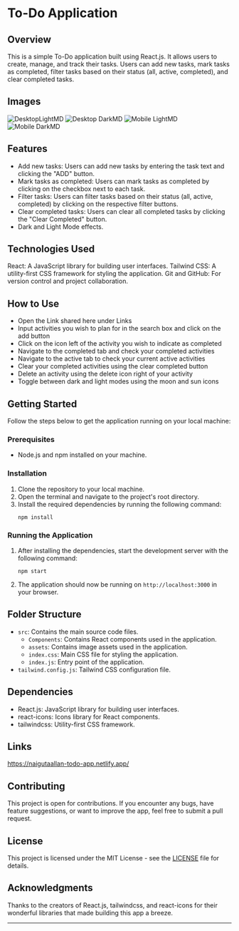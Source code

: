# To-Do Application

## Overview
This is a simple To-Do application built using React.js. It allows users to create, manage, and track their tasks. Users can add new tasks, mark tasks as completed, filter tasks based on their status (all, active, completed), and clear completed tasks.

## Images
![DesktopLightMD](https://github.com/GHZPro-boop/todo-app/assets/125023481/e5ef9aa4-628b-4b28-b73a-d3fc56906303)
![Desktop DarkMD](https://github.com/GHZPro-boop/todo-app/assets/125023481/2e769596-b722-4320-aa52-baebf1245eb8)
![Mobile LightMD](https://github.com/GHZPro-boop/todo-app/assets/125023481/fe66566f-d3fb-4369-b02b-61fa0a785549)
![Mobile DarkMD](https://github.com/GHZPro-boop/todo-app/assets/125023481/2940400c-cea6-4995-812c-7a85b322f696)

## Features
- Add new tasks: Users can add new tasks by entering the task text and clicking the "ADD" button.
- Mark tasks as completed: Users can mark tasks as completed by clicking on the checkbox next to each task.
- Filter tasks: Users can filter tasks based on their status (all, active, completed) by clicking on the respective filter buttons.
- Clear completed tasks: Users can clear all completed tasks by clicking the "Clear Completed" button.
- Dark and Light Mode effects.

## Technologies Used

React: A JavaScript library for building user interfaces.
Tailwind CSS: A utility-first CSS framework for styling the application.
Git and GitHub: For version control and project collaboration.

## How to Use

- Open the Link shared here under Links
- Input activities you wish to plan for in the search box and click on the add button
- Click on the icon left of the activity you wish to indicate as completed
- Navigate to the completed tab and check your completed activities
- Navigate to the active tab to check your current active activities
- Clear your completed activities using the clear completed button
- Delete an activity using the delete icon right of your activity
- Toggle between dark and light modes using the moon and sun icons

## Getting Started
Follow the steps below to get the application running on your local machine:

### Prerequisites
- Node.js and npm installed on your machine.

### Installation
1. Clone the repository to your local machine.
2. Open the terminal and navigate to the project's root directory.
3. Install the required dependencies by running the following command:
   ```
   npm install
   ```

### Running the Application
1. After installing the dependencies, start the development server with the following command:
   ```
   npm start
   ```
2. The application should now be running on `http://localhost:3000` in your browser.

## Folder Structure
- `src`: Contains the main source code files.
  - `Components`: Contains React components used in the application.
  - `assets`: Contains image assets used in the application.
  - `index.css`: Main CSS file for styling the application.
  - `index.js`: Entry point of the application.
- `tailwind.config.js`: Tailwind CSS configuration file.

## Dependencies
- React.js: JavaScript library for building user interfaces.
- react-icons: Icons library for React components.
- tailwindcss: Utility-first CSS framework.

## Links

https://naigutaallan-todo-app.netlify.app/

## Contributing
This project is open for contributions. If you encounter any bugs, have feature suggestions, or want to improve the app, feel free to submit a pull request.

## License
This project is licensed under the MIT License - see the [LICENSE](LICENSE) file for details.

## Acknowledgments
Thanks to the creators of React.js, tailwindcss, and react-icons for their wonderful libraries that made building this app a breeze.

---
